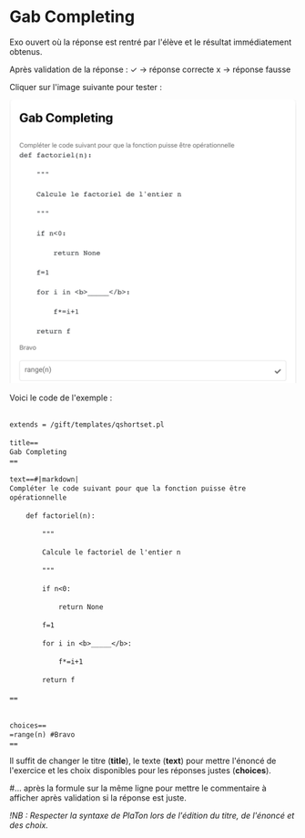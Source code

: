 # Gab Completing 

Exo ouvert où la réponse est rentré par l'élève et le résultat immédiatement obtenus.  

Après validation de la réponse : 
✓ -> réponse correcte 
x -> réponse fausse

Cliquer sur l'image suivante pour tester : 

[![image](Gab_completing.png)](https://pl.u-pem.fr/filebrowser/demo/33559/)

Voici le code de l'exemple : 

```{r}

extends = /gift/templates/qshortset.pl

title==
Gab Completing
==

text==#|markdown|
Compléter le code suivant pour que la fonction puisse être opérationnelle

    def factoriel(n):

        """

        Calcule le factoriel de l'entier n

        """

        if n<0:

            return None

        f=1

        for i in <b>_____</b>:

            f*=i+1 

        return f 

== 


choices==
=range(n) #Bravo
== 

```

Il suffit de changer le titre (**title**), le texte (**text**) pour mettre l'énoncé de l'exercice et les choix disponibles pour les réponses justes (**choices**).

#... après la formule sur la même ligne pour mettre le commentaire à afficher après validation si la réponse est juste.

*!NB : Respecter la syntaxe de PlaTon lors de l'édition du titre, de l'énoncé et des choix.*
